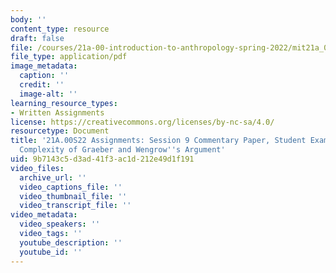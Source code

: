 ```yaml
---
body: ''
content_type: resource
draft: false
file: /courses/21a-00-introduction-to-anthropology-spring-2022/mit21a_00s22_sess9paper_ex1.pdf
file_type: application/pdf
image_metadata:
  caption: ''
  credit: ''
  image-alt: ''
learning_resource_types:
- Written Assignments
license: https://creativecommons.org/licenses/by-nc-sa/4.0/
resourcetype: Document
title: '21A.00S22 Assignments: Session 9 Commentary Paper, Student Example 1: The
  Complexity of Graeber and Wengrow''s Argument'
uid: 9b7143c5-d3ad-41f3-ac1d-212e49d1f191
video_files:
  archive_url: ''
  video_captions_file: ''
  video_thumbnail_file: ''
  video_transcript_file: ''
video_metadata:
  video_speakers: ''
  video_tags: ''
  youtube_description: ''
  youtube_id: ''
---
```

